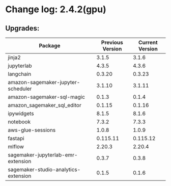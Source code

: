 # Change log: 2.4.2(gpu)

## Upgrades: 

Package | Previous Version | Current Version
---|---|---
jinja2|3.1.5|3.1.6
jupyterlab|4.3.5|4.3.6
langchain|0.3.20|0.3.23
amazon-sagemaker-jupyter-scheduler|3.1.10|3.1.11
amazon-sagemaker-sql-magic|0.1.3|0.1.4
amazon_sagemaker_sql_editor|0.1.15|0.1.16
ipywidgets|8.1.5|8.1.6
notebook|7.3.2|7.3.3
aws-glue-sessions|1.0.8|1.0.9
fastapi|0.115.11|0.115.12
mlflow|2.20.3|2.20.4
sagemaker-jupyterlab-emr-extension|0.3.7|0.3.8
sagemaker-studio-analytics-extension|0.1.5|0.1.6
